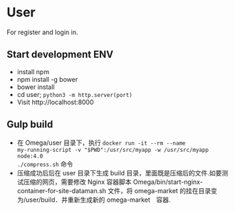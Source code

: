 # User

For register and login in.


## Start development ENV

* install npm
* npm install -g bower
* bower install
* cd user; `python3 -m http.server(port)`
* Visit http://localhost:8000


## Gulp build
* 在 Omega/user 目录下，执行 <code>docker run -it --rm --name my-running-script -v "$PWD":/usr/src/myapp -w /usr/src/myapp node:4.0 ./compress.sh</code> 命令
* 压缩成功后后在 user 目录下生成 build 目录，里面既是压缩后的文件.如要测试压缩的网页，需要修改 Nginx 容器脚本
  Omega/bin/start-nginx-container-for-site-dataman.sh 文件，将 omega-market 的挂在目录变为/user/build．并重新生成新的 omega-market　容器.

